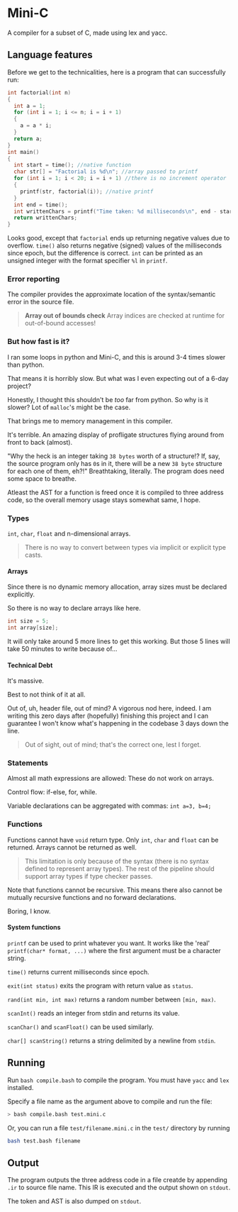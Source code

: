 # Mini-C

A compiler for a subset of C, made using lex and yacc.

## Language features

Before we get to the technicalities, here is a program that can successfully run:

```c
int factorial(int n)
{
  int a = 1;
  for (int i = 1; i <= n; i = i + 1)
  {
    a = a * i;
  }
  return a;
}
int main()
{
  int start = time(); //native function
  char str[] = "Factorial is %d\n"; //array passed to printf
  for (int i = 1; i < 20; i = i + 1) //there is no increment operator
  {
    printf(str, factorial(i)); //native printf
  }
  int end = time();
  int writtenChars = printf("Time taken: %d milliseconds\n", end - start);
  return writtenChars;
}
```

Looks good, except that `factorial` ends up returning negative values due to overflow.
`time()` also returns negative (signed) values of the milliseconds since epoch, but the difference is correct. `int` can be printed as an unsigned integer with the format specifier `%l` in `printf`.

### Error reporting

The compiler provides the approximate location of the syntax/semantic error in the source file.

> **Array out of bounds check**
> Array indices are checked at runtime for out-of-bound accesses!

### But how fast is it?

I ran some loops in python and Mini-C, and this is around 3-4 times slower than python.

That means it is horribly slow. But what was I even expecting out of a 6-day project?

Honestly, I thought this shouldn't be _too_ far from python. So why is it slower? Lot of `malloc`'s might be the case.

That brings me to memory management in this compiler.

It's terrible. An amazing display of profligate structures flying around from front to back (almost).

"Why the heck is an integer taking `38 bytes` worth of a structure!? If, say, the source program only has `0`s in it, there will be a new `38 byte` structure for each one of them, eh?!" Breathtaking, literally. The program does need some space to breathe.

Atleast the AST for a function is freed once it is compiled to three address code, so the overall memory usage stays somewhat same, I hope.

### Types

`int`, `char`, `float` and n-dimensional arrays.

> There is no way to convert between types via implicit or explicit type casts.

#### Arrays

Since there is no dynamic memory allocation, array sizes must be declared explicitly.

So there is no way to declare arrays like here.


```c
int size = 5;
int array[size];
```

It will only take around 5 more lines to get this working. But those 5 lines will take 50 minutes to write because of...

#### Technical Debt

It's massive.

Best to not think of it at all.

Out of, uh, header file, out of mind? A vigorous nod here, indeed. I am writing this zero days after (hopefully) finishing this project and I can guarantee I won't know what's happening in the codebase 3 days down the line.

> Out of sight, out of mind; that's the correct one, lest I forget.

### Statements

Almost all math expressions are allowed: These do not work on arrays.

Control flow: if-else, for, while.

Variable declarations can be aggregated with commas: `int a=3, b=4;`

### Functions

Functions cannot have `void` return type. Only `int`, `char` and `float` can be returned. Arrays cannot be returned as well.

> This limitation is only because of the syntax (there is no syntax defined to represent array types). The rest of the pipeline should support array types if type checker passes.

Note that functions cannot be recursive. This means there also cannot be mutually recursive functions and no forward declarations.

Boring, I know.

#### System functions

`printf` can be used to print whatever you want. It works like the 'real' `printf(char* format, ...)` where the first argument must be a character string.

`time()` returns current milliseconds since epoch.

`exit(int status)` exits the program with return value as `status`.

`rand(int min, int max)` returns a random number between `[min, max)`.

`scanInt()` reads an integer from stdin and returns its value.

`scanChar()` and `scanFloat()` can be used similarly.

`char[] scanString()` returns a string delimited by a newline from `stdin`.

## Running

Run `bash compile.bash` to compile the program. You must have `yacc` and `lex` installed.

Specify a file name as the argument above to compile and run the file:

```bash
> bash compile.bash test.mini.c
```

Or, you can run a file `test/filename.mini.c` in the `test/` directory by running

```bash
bash test.bash filename
```

## Output

The program outputs the three address code in a file creatde by appending `.ir` to source file name. This IR is executed and the output shown on `stdout`.

The token and AST is also dumped on `stdout`.

